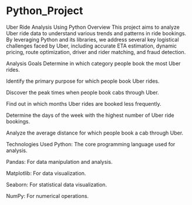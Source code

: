 # Python_Project
Uber Ride Analysis Using Python
Overview
This project aims to analyze Uber ride data to understand various trends and patterns in ride bookings. By leveraging Python and its libraries, we address several key logistical challenges faced by Uber, including accurate ETA estimation, dynamic pricing, route optimization, driver and rider matching, and fraud detection.

Analysis Goals
Determine in which category people book the most Uber rides.

Identify the primary purpose for which people book Uber rides.

Discover the peak times when people book cabs through Uber.

Find out in which months Uber rides are booked less frequently.

Determine the days of the week with the highest number of Uber ride bookings.

Analyze the average distance for which people book a cab through Uber.

Technologies Used
Python: The core programming language used for analysis.

Pandas: For data manipulation and analysis.

Matplotlib: For data visualization.

Seaborn: For statistical data visualization.

NumPy: For numerical operations.

